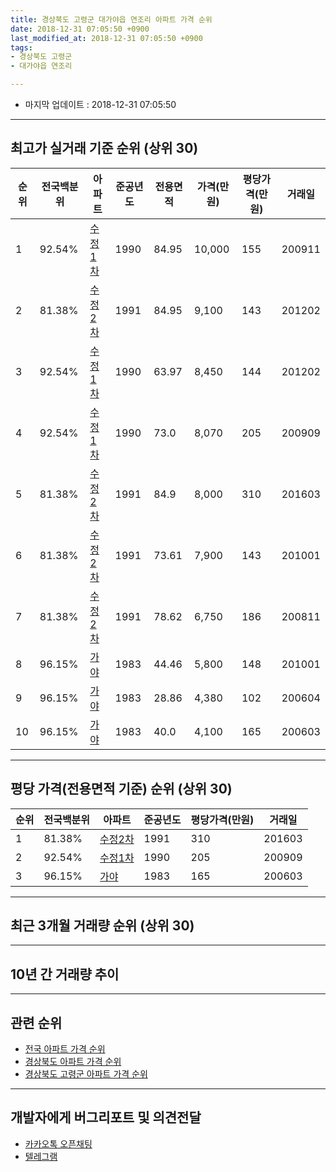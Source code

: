 ```yaml
---
title: 경상북도 고령군 대가야읍 연조리 아파트 가격 순위
date: 2018-12-31 07:05:50 +0900
last_modified_at: 2018-12-31 07:05:50 +0900
tags:
- 경상북도 고령군
- 대가야읍 연조리

---
```


* 마지막 업데이트 : 2018-12-31 07:05:50

---

## 최고가 실거래 기준 순위 (상위 30)


|순위|전국백분위|아파트|준공년도|전용면적|가격(만원)|평당가격(만원)|거래일|
|---|---|---|---|---|---|---|---|
|1|92.54%|[수정1차](https://search.naver.com/search.naver?query=%EA%B2%BD%EC%83%81%EB%B6%81%EB%8F%84+%EA%B3%A0%EB%A0%B9%EA%B5%B0+%EB%8C%80%EA%B0%80%EC%95%BC%EC%9D%8D+%EC%97%B0%EC%A1%B0%EB%A6%AC+%EC%88%98%EC%A0%951%EC%B0%A8)|1990|84.95|10,000|155|200911|
|2|81.38%|[수정2차](https://search.naver.com/search.naver?query=%EA%B2%BD%EC%83%81%EB%B6%81%EB%8F%84+%EA%B3%A0%EB%A0%B9%EA%B5%B0+%EB%8C%80%EA%B0%80%EC%95%BC%EC%9D%8D+%EC%97%B0%EC%A1%B0%EB%A6%AC+%EC%88%98%EC%A0%952%EC%B0%A8)|1991|84.95|9,100|143|201202|
|3|92.54%|[수정1차](https://search.naver.com/search.naver?query=%EA%B2%BD%EC%83%81%EB%B6%81%EB%8F%84+%EA%B3%A0%EB%A0%B9%EA%B5%B0+%EB%8C%80%EA%B0%80%EC%95%BC%EC%9D%8D+%EC%97%B0%EC%A1%B0%EB%A6%AC+%EC%88%98%EC%A0%951%EC%B0%A8)|1990|63.97|8,450|144|201202|
|4|92.54%|[수정1차](https://search.naver.com/search.naver?query=%EA%B2%BD%EC%83%81%EB%B6%81%EB%8F%84+%EA%B3%A0%EB%A0%B9%EA%B5%B0+%EB%8C%80%EA%B0%80%EC%95%BC%EC%9D%8D+%EC%97%B0%EC%A1%B0%EB%A6%AC+%EC%88%98%EC%A0%951%EC%B0%A8)|1990|73.0|8,070|205|200909|
|5|81.38%|[수정2차](https://search.naver.com/search.naver?query=%EA%B2%BD%EC%83%81%EB%B6%81%EB%8F%84+%EA%B3%A0%EB%A0%B9%EA%B5%B0+%EB%8C%80%EA%B0%80%EC%95%BC%EC%9D%8D+%EC%97%B0%EC%A1%B0%EB%A6%AC+%EC%88%98%EC%A0%952%EC%B0%A8)|1991|84.9|8,000|310|201603|
|6|81.38%|[수정2차](https://search.naver.com/search.naver?query=%EA%B2%BD%EC%83%81%EB%B6%81%EB%8F%84+%EA%B3%A0%EB%A0%B9%EA%B5%B0+%EB%8C%80%EA%B0%80%EC%95%BC%EC%9D%8D+%EC%97%B0%EC%A1%B0%EB%A6%AC+%EC%88%98%EC%A0%952%EC%B0%A8)|1991|73.61|7,900|143|201001|
|7|81.38%|[수정2차](https://search.naver.com/search.naver?query=%EA%B2%BD%EC%83%81%EB%B6%81%EB%8F%84+%EA%B3%A0%EB%A0%B9%EA%B5%B0+%EB%8C%80%EA%B0%80%EC%95%BC%EC%9D%8D+%EC%97%B0%EC%A1%B0%EB%A6%AC+%EC%88%98%EC%A0%952%EC%B0%A8)|1991|78.62|6,750|186|200811|
|8|96.15%|[가야](https://search.naver.com/search.naver?query=%EA%B2%BD%EC%83%81%EB%B6%81%EB%8F%84+%EA%B3%A0%EB%A0%B9%EA%B5%B0+%EB%8C%80%EA%B0%80%EC%95%BC%EC%9D%8D+%EC%97%B0%EC%A1%B0%EB%A6%AC+%EA%B0%80%EC%95%BC)|1983|44.46|5,800|148|201001|
|9|96.15%|[가야](https://search.naver.com/search.naver?query=%EA%B2%BD%EC%83%81%EB%B6%81%EB%8F%84+%EA%B3%A0%EB%A0%B9%EA%B5%B0+%EB%8C%80%EA%B0%80%EC%95%BC%EC%9D%8D+%EC%97%B0%EC%A1%B0%EB%A6%AC+%EA%B0%80%EC%95%BC)|1983|28.86|4,380|102|200604|
|10|96.15%|[가야](https://search.naver.com/search.naver?query=%EA%B2%BD%EC%83%81%EB%B6%81%EB%8F%84+%EA%B3%A0%EB%A0%B9%EA%B5%B0+%EB%8C%80%EA%B0%80%EC%95%BC%EC%9D%8D+%EC%97%B0%EC%A1%B0%EB%A6%AC+%EA%B0%80%EC%95%BC)|1983|40.0|4,100|165|200603|


---

## 평당 가격(전용면적 기준) 순위 (상위 30)


|순위|전국백분위|아파트|준공년도|평당가격(만원)|거래일|
|---|---|---|---|---|---|
|1|81.38%|[수정2차](https://search.naver.com/search.naver?query=%EA%B2%BD%EC%83%81%EB%B6%81%EB%8F%84+%EA%B3%A0%EB%A0%B9%EA%B5%B0+%EB%8C%80%EA%B0%80%EC%95%BC%EC%9D%8D+%EC%97%B0%EC%A1%B0%EB%A6%AC+%EC%88%98%EC%A0%952%EC%B0%A8)|1991|310|201603|
|2|92.54%|[수정1차](https://search.naver.com/search.naver?query=%EA%B2%BD%EC%83%81%EB%B6%81%EB%8F%84+%EA%B3%A0%EB%A0%B9%EA%B5%B0+%EB%8C%80%EA%B0%80%EC%95%BC%EC%9D%8D+%EC%97%B0%EC%A1%B0%EB%A6%AC+%EC%88%98%EC%A0%951%EC%B0%A8)|1990|205|200909|
|3|96.15%|[가야](https://search.naver.com/search.naver?query=%EA%B2%BD%EC%83%81%EB%B6%81%EB%8F%84+%EA%B3%A0%EB%A0%B9%EA%B5%B0+%EB%8C%80%EA%B0%80%EC%95%BC%EC%9D%8D+%EC%97%B0%EC%A1%B0%EB%A6%AC+%EA%B0%80%EC%95%BC)|1983|165|200603|


---

## 최근 3개월 거래량 순위 (상위 30)


<div style="width:100%;">
    <canvas id="deal_count_ranking" height="250"></canvas>
</div>


<script>
new Chart(document.getElementById("deal_count_ranking"), {
    type: 'horizontalBar',
    data: {
        labels: ['수정1차'],
        datasets: [{
            label: '실거래 수',
            data: [1],
            borderColor: "rgba(255, 0, 128, 1)",
            backgroundColor: "rgba(255, 0, 128, 0.5)",
            fill: false,
        }]
    },
    options: {
        responsive: true,
        title: {
            display: true,
            text: '최근 3개월 거래량 순위'
        },
        tooltips: {
            mode: 'index',
            intersect: false,
            callbacks: {
                title: function(tooltipItems, data) {
                    return "실거래 수:";
                },
                label: function(tooltipItem, data) {
                    return data.labels[tooltipItem.index] + ": " + tooltipItem.xLabel;
                }
            }
        },
        hover: {
            mode: 'nearest',
            intersect: true
        },
        scales: {
            xAxes: [{
                display: true,
                scaleLabel: {
                    display: true,
                    labelString: '실거래 수'
                },
                ticks: {
                    suggestedMin: 0,
                }
            }],
            yAxes: [{
                display: true,
                ticks: {
                    autoSkip: false,
                    callback: function(value, index, values) {
                        if (value.length > 15)
                            return value.substr(0, 13) + "...";
                        else
                            return value;
                    }
                },
                scaleLabel: {
                    display: false,
                }
            }]
        }
    }
});

</script>


---

## 10년 간 거래량 추이


<div style="width:100%;">
    <canvas id="deal_progress" height="250"></canvas>
</div>

<script>
new Chart(document.getElementById("deal_progress"), {
    type: 'line',
    data: {
        labels: ['200812','200901','200902','200903','200904','200905','200906','200907','200908','200909','200910','200911','200912','201001','201002','201003','201004','201005','201006','201007','201008','201009','201010','201011','201012','201101','201102','201103','201104','201105','201106','201107','201108','201109','201110','201111','201112','201201','201202','201203','201204','201205','201206','201207','201208','201209','201210','201211','201212','201301','201302','201303','201304','201305','201306','201307','201308','201309','201310','201311','201312','201401','201402','201403','201404','201405','201406','201407','201408','201409','201410','201411','201412','201501','201502','201503','201504','201505','201506','201507','201508','201509','201510','201511','201512','201601','201602','201603','201604','201605','201606','201607','201608','201609','201610','201611','201612','201701','201702','201703','201704','201705','201706','201707','201708','201709','201710','201711','201712','201801','201802','201803','201804','201805','201806','201807','201808','201809','201810','201811','201812'],
        datasets: [{
            label: '실거래 수',
            pointRadius: 1,
            data: [2, 1, 3, 1, 0, 1, 1, 0, 2, 1, 0, 3, 0, 2, 1, 1, 0, 4, 1, 2, 2, 3, 1, 2, 0, 1, 1, 1, 0, 0, 1, 0, 1, 2, 0, 2, 2, 1, 2, 1, 1, 1, 1, 0, 0, 1, 2, 0, 2, 2, 0, 0, 1, 1, 2, 0, 0, 1, 0, 0, 1, 1, 0, 0, 0, 0, 0, 2, 1, 1, 0, 1, 1, 2, 0, 1, 0, 1, 2, 3, 0, 2, 1, 0, 0, 0, 0, 1, 0, 1, 2, 1, 0, 1, 0, 2, 0, 3, 1, 0, 0, 0, 0, 0, 0, 1, 0, 1, 0, 0, 2, 1, 1, 0, 3, 0, 0, 2, 1, 0, 0],
            borderColor: "rgba(255, 201, 14, 1)",
            backgroundColor: "rgba(255, 201, 14, 0.5)",
            fill: true,
        }]
    },
    options: {
        responsive: true,
        title: {
            display: true,
            text: '10년간 거래량 추이'
        },
        tooltips: {
            mode: 'index',
            intersect: false,
        },
        hover: {
            mode: 'nearest',
            intersect: true
        },
        scales: {
            xAxes: [{
                display: true,
                scaleLabel: {
                    display: true,
                    labelString: '년/월'
                }
            }],
            yAxes: [{
                display: true,
                ticks: {
                    suggestedMin: 0,
                },
                scaleLabel: {
                    display: true,
                    labelString: '실거래 수'
                }
            }]
        }
    }
});

</script>


---

## 관련 순위

- [전국 아파트 가격 순위](https://inasie.github.io/apt-ranking/전국)
- [경상북도 아파트 가격 순위](https://inasie.github.io/apt-ranking/경상북도)
- [경상북도 고령군 아파트 가격 순위](https://inasie.github.io/apt-ranking/경상북도-고령군)


---

## 개발자에게 버그리포트 및 의견전달

- [카카오톡 오픈채팅](https://open.kakao.com/o/gLJUAP4)
- [텔레그램](https://t.me/inasie)

